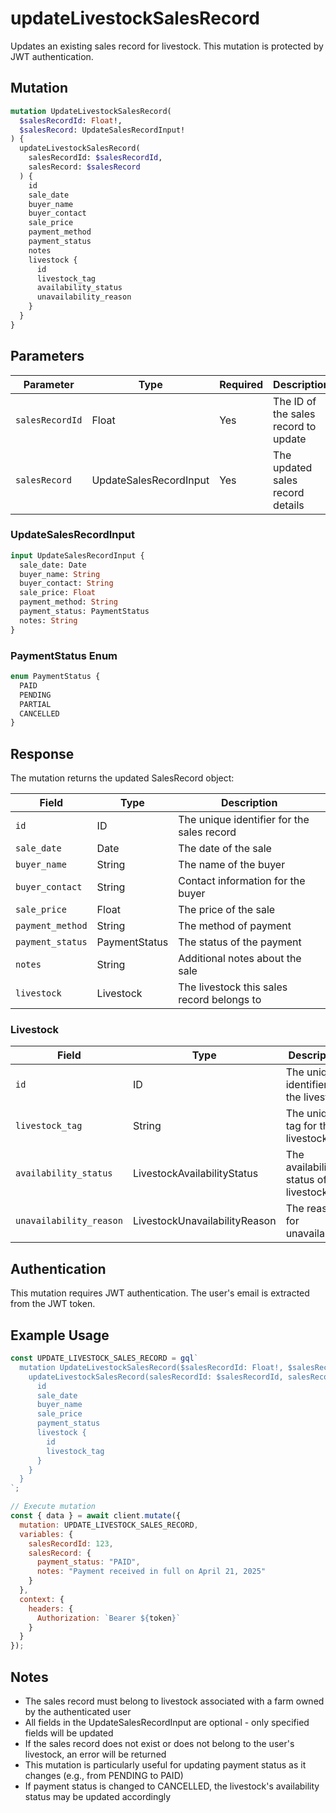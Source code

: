 # updateLivestockSalesRecord

Updates an existing sales record for livestock. This mutation is protected by JWT authentication.

## Mutation

```graphql
mutation UpdateLivestockSalesRecord(
  $salesRecordId: Float!,
  $salesRecord: UpdateSalesRecordInput!
) {
  updateLivestockSalesRecord(
    salesRecordId: $salesRecordId,
    salesRecord: $salesRecord
  ) {
    id
    sale_date
    buyer_name
    buyer_contact
    sale_price
    payment_method
    payment_status
    notes
    livestock {
      id
      livestock_tag
      availability_status
      unavailability_reason
    }
  }
}
```

## Parameters

| Parameter | Type | Required | Description |
|-----------|------|----------|-------------|
| `salesRecordId` | Float | Yes | The ID of the sales record to update |
| `salesRecord` | UpdateSalesRecordInput | Yes | The updated sales record details |

### UpdateSalesRecordInput

```graphql
input UpdateSalesRecordInput {
  sale_date: Date
  buyer_name: String
  buyer_contact: String
  sale_price: Float
  payment_method: String
  payment_status: PaymentStatus
  notes: String
}
```

### PaymentStatus Enum

```graphql
enum PaymentStatus {
  PAID
  PENDING
  PARTIAL
  CANCELLED
}
```

## Response

The mutation returns the updated SalesRecord object:

| Field | Type | Description |
|-------|------|-------------|
| `id` | ID | The unique identifier for the sales record |
| `sale_date` | Date | The date of the sale |
| `buyer_name` | String | The name of the buyer |
| `buyer_contact` | String | Contact information for the buyer |
| `sale_price` | Float | The price of the sale |
| `payment_method` | String | The method of payment |
| `payment_status` | PaymentStatus | The status of the payment |
| `notes` | String | Additional notes about the sale |
| `livestock` | Livestock | The livestock this sales record belongs to |

### Livestock

| Field | Type | Description |
|-------|------|-------------|
| `id` | ID | The unique identifier for the livestock |
| `livestock_tag` | String | The unique tag for the livestock |
| `availability_status` | LivestockAvailabilityStatus | The availability status of the livestock |
| `unavailability_reason` | LivestockUnavailabilityReason | The reason for unavailability |

## Authentication

This mutation requires JWT authentication. The user's email is extracted from the JWT token.

## Example Usage

```javascript
const UPDATE_LIVESTOCK_SALES_RECORD = gql`
  mutation UpdateLivestockSalesRecord($salesRecordId: Float!, $salesRecord: UpdateSalesRecordInput!) {
    updateLivestockSalesRecord(salesRecordId: $salesRecordId, salesRecord: $salesRecord) {
      id
      sale_date
      buyer_name
      sale_price
      payment_status
      livestock {
        id
        livestock_tag
      }
    }
  }
`;

// Execute mutation
const { data } = await client.mutate({
  mutation: UPDATE_LIVESTOCK_SALES_RECORD,
  variables: {
    salesRecordId: 123,
    salesRecord: {
      payment_status: "PAID",
      notes: "Payment received in full on April 21, 2025"
    }
  },
  context: {
    headers: {
      Authorization: `Bearer ${token}`
    }
  }
});
```

## Notes

- The sales record must belong to livestock associated with a farm owned by the authenticated user
- All fields in the UpdateSalesRecordInput are optional - only specified fields will be updated
- If the sales record does not exist or does not belong to the user's livestock, an error will be returned
- This mutation is particularly useful for updating payment status as it changes (e.g., from PENDING to PAID)
- If payment status is changed to CANCELLED, the livestock's availability status may be updated accordingly
